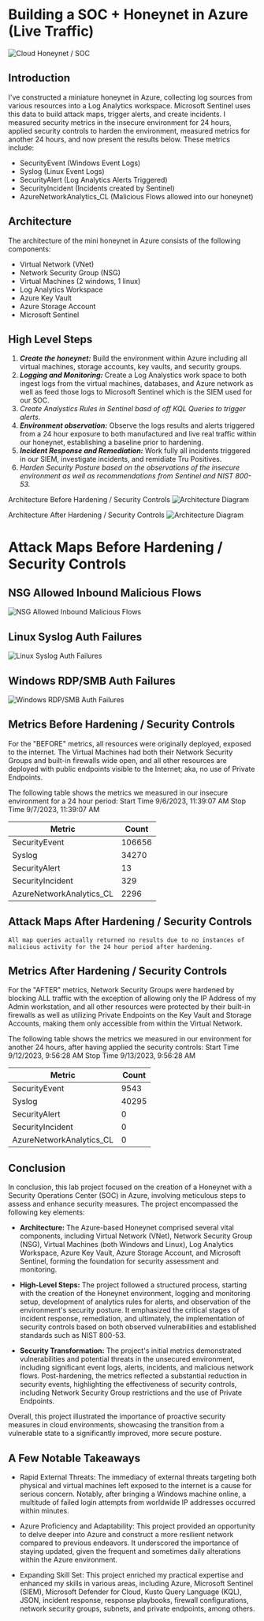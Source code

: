 # Building a SOC + Honeynet in Azure (Live Traffic)
![Cloud Honeynet / SOC](https://i.imgur.com/3YDnKwD.jpg)

## Introduction

I've constructed a miniature honeynet in Azure, collecting log sources from various resources into a Log Analytics workspace. Microsoft Sentinel uses this data to build attack maps, trigger alerts, and create incidents. I measured security metrics in the insecure environment for 24 hours, applied security controls to harden the environment, measured metrics for another 24 hours, and now present the results below. These metrics include:

- SecurityEvent (Windows Event Logs)
- Syslog (Linux Event Logs)
- SecurityAlert (Log Analytics Alerts Triggered)
- SecurityIncident (Incidents created by Sentinel)
- AzureNetworkAnalytics_CL (Malicious Flows allowed into our honeynet)

## Architecture

The architecture of the mini honeynet in Azure consists of the following components:

- Virtual Network (VNet)
- Network Security Group (NSG)
- Virtual Machines (2 windows, 1 linux)
- Log Analytics Workspace
- Azure Key Vault
- Azure Storage Account
- Microsoft Sentinel


## High Level Steps 
1. **_Create the honeynet:_** Build the environment within Azure including all virtual machines, storage accounts, key vaults, and security groups.
2. **_Logging and Monitoring:_** Create a Log Analystics work space to both ingest logs from the virtual machines, databases, and Azure network as well as feed those logs to Microsoft Sentinel which is the SIEM used for our SOC.
3. *Create Analystics Rules in Sentinel basd of off KQL Queries to trigger alerts.*
4. **_Environment observation:_** Observe the logs results and alerts triggered from a 24 hour exposure to both manufactured and live real traffic within our honeynet, establishing a baseline prior to hardening.
5. **_Incident Response and Remediation:_** Work fully all incidents triggered in our SIEM, investigate incidents, and remidiate Tru Positives.
6. *Harden Security Posture based on the observations of the insecure environment as well as recommendations from Sentinel and NIST 800-53.*
   


Architecture Before Hardening / Security Controls
![Architecture Diagram](https://i.imgur.com/302o12F.jpg)

Architecture After Hardening / Security Controls
![Architecture Diagram](https://i.imgur.com/5dmnmpa.png)



# Attack Maps Before Hardening / Security Controls
## NSG Allowed Inbound Malicious Flows
![NSG Allowed Inbound Malicious Flows](https://i.imgur.com/reBkQwK.png)<br>
## Linux Syslog Auth Failures
![Linux Syslog Auth Failures](https://i.imgur.com/nbtZCT4.png)<br>
## Windows RDP/SMB Auth Failures
![Windows RDP/SMB Auth Failures](https://i.imgur.com/PogkqCa.png)<br>

## Metrics Before Hardening / Security Controls
For the "BEFORE" metrics, all resources were originally deployed, exposed to the internet. The Virtual Machines had both their Network Security Groups and built-in firewalls wide open, and all other resources are deployed with public endpoints visible to the Internet; aka, no use of Private Endpoints.

The following table shows the metrics we measured in our insecure environment for a 24 hour period:
Start Time 9/6/2023, 11:39:07 AM
Stop Time 9/7/2023, 11:39:07 AM

| Metric                   | Count
| ------------------------ | -----
| SecurityEvent            | 106656
| Syslog                   | 34270
| SecurityAlert            | 13
| SecurityIncident         | 329
| AzureNetworkAnalytics_CL | 2296

## Attack Maps After Hardening / Security Controls

```All map queries actually returned no results due to no instances of malicious activity for the 24 hour period after hardening.```

## Metrics After Hardening / Security Controls
For the "AFTER" metrics, Network Security Groups were hardened by blocking ALL traffic with the exception of allowing only the IP Address of my Admin workstation, and all other resources were protected by their built-in firewalls as well as utilizing Private Endpoints on the Key Vault and Storage Accounts, making them only accessible from within the Virtual Network.

The following table shows the metrics we measured in our environment for another 24 hours, after having applied the security controls:
Start Time 9/12/2023, 9:56:28 AM
Stop Time	9/13/2023, 9:56:28 AM

| Metric                   | Count
| ------------------------ | -----
| SecurityEvent            | 9543
| Syslog                   | 40295
| SecurityAlert            | 0
| SecurityIncident         | 0
| AzureNetworkAnalytics_CL | 0

## Conclusion

In conclusion, this lab project focused on the creation of a Honeynet with a Security Operations Center (SOC) in Azure, involving meticulous steps to assess and enhance security measures. The project encompassed the following key elements:

- **Architecture:** The Azure-based Honeynet comprised several vital components, including Virtual Network (VNet), Network Security Group (NSG), Virtual Machines (both Windows and Linux), Log Analytics Workspace, Azure Key Vault, Azure Storage Account, and Microsoft Sentinel, forming the foundation for security assessment and monitoring.

- **High-Level Steps:** The project followed a structured process, starting with the creation of the Honeynet environment, logging and monitoring setup, development of analytics rules for alerts, and observation of the environment's security posture. It emphasized the critical stages of incident response, remediation, and ultimately, the implementation of security controls based on both observed vulnerabilities and established standards such as NIST 800-53.

- **Security Transformation:** The project's initial metrics demonstrated vulnerabilities and potential threats in the unsecured environment, including significant event logs, alerts, incidents, and malicious network flows. Post-hardening, the metrics reflected a substantial reduction in security events, highlighting the effectiveness of security controls, including Network Security Group restrictions and the use of Private Endpoints.

Overall, this project illustrated the importance of proactive security measures in cloud environments, showcasing the transition from a vulnerable state to a significantly improved, more secure posture.

## A Few Notable Takeaways

- Rapid External Threats: The immediacy of external threats targeting both physical and virtual machines left exposed to the internet is a cause for serious concern. Notably, after bringing a Windows machine online, a multitude of failed login attempts from worldwide IP addresses occurred within minutes.

- Azure Proficiency and Adaptability: This project provided an opportunity to delve deeper into Azure and construct a more resilient network compared to previous endeavors. It underscored the importance of staying updated, given the frequent and sometimes daily alterations within the Azure environment.

- Expanding Skill Set: This project enriched my practical expertise and enhanced my skills in various areas, including Azure, Microsoft Sentinel (SIEM), Microsoft Defender for Cloud, Kusto Query Language (KQL), JSON, incident response, response playbooks, firewall configurations, network security groups, subnets, and private endpoints, among others.

